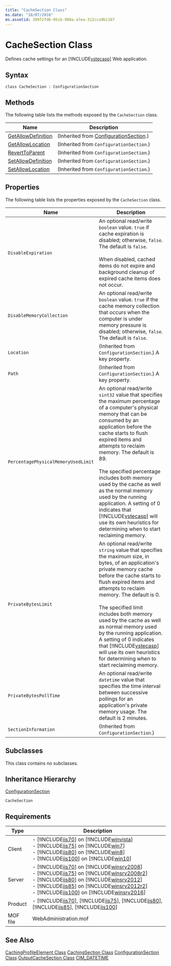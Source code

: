 ```yaml
---
title: "CacheSection Class"
ms.date: "10/07/2016"
ms.assetid: 399f2fd6-95c6-908a-a7ea-312cca9b1107
---
```

# CacheSection Class
Defines cache settings for an [!INCLUDE[vstecasp](../wmi-provider/includes/vstecasp-md.md)] Web application.  
  
## Syntax  
  
```vbs  
class CacheSection : ConfigurationSection  
```  
  
## Methods  
 The following table lists the methods exposed by the `CacheSection` class.  
  
|Name|Description|  
|----------|-----------------|  
|[GetAllowDefinition](../wmi-provider/configurationsection-getallowdefinition-method.md)|(Inherited from [ConfigurationSection](../wmi-provider/configurationsection-class.md).)|  
|[GetAllowLocation](../wmi-provider/configurationsection-getallowlocation-method.md)|(Inherited from `ConfigurationSection`.)|  
|[RevertToParent](../wmi-provider/configurationsection-reverttoparent-method.md)|(Inherited from `ConfigurationSection`.)|  
|[SetAllowDefinition](../wmi-provider/configurationsection-setallowdefinition-method.md)|(Inherited from `ConfigurationSection`.)|  
|[SetAllowLocation](../wmi-provider/configurationsection-setallowlocation-method.md)|(Inherited from `ConfigurationSection`.)|  
  
## Properties  
 The following table lists the properties exposed by the `CacheSection` class.  
  
|Name|Description|  
|----------|-----------------|  
|`DisableExpiration`|An optional read/write `boolean` value. `true` if cache expiration is disabled; otherwise, `false`. The default is `false`.<br /><br /> When disabled, cached items do not expire and background cleanup of expired cache items does not occur.|  
|`DisableMemoryCollection`|An optional read/write `boolean` value. `true` if the cache memory collection that occurs when the computer is under memory pressure is disabled; otherwise, `false`. The default is `false`.|  
|`Location`|(Inherited from `ConfigurationSection`.) A key property.|  
|`Path`|(Inherited from `ConfigurationSection`.) A key property.|  
|`PercentagePhysicalMemoryUsedLimit`|An optional read/write `sint32` value that specifies the maximum percentage of a computer's physical memory that can be consumed by an application before the cache starts to flush expired items and attempts to reclaim memory. The default is 89.<br /><br /> The specified percentage includes both memory used by the cache as well as the normal memory used by the running application. A setting of 0 indicates that [!INCLUDE[vstecasp](../wmi-provider/includes/vstecasp-md.md)] will use its own heuristics for determining when to start reclaiming memory.|  
|`PrivateBytesLimit`|An optional read/write `string` value that specifies the maximum size, in bytes, of an application's private memory cache before the cache starts to flush expired items and attempts to reclaim memory. The default is 0.<br /><br /> The specified limit includes both memory used by the cache as well as normal memory used by the running application. A setting of 0 indicates that [!INCLUDE[vstecasp](../wmi-provider/includes/vstecasp-md.md)] will use its own heuristics for determining when to start reclaiming memory.|  
|`PrivateBytesPollTime`|An optional read/write `datetime` value that specifies the time interval between successive pollings for an application's private memory usage. The default is 2 minutes.|  
|`SectionInformation`|(Inherited from `ConfigurationSection`.)|  
  
## Subclasses  
 This class contains no subclasses.  
  
## Inheritance Hierarchy  
 [ConfigurationSection](../wmi-provider/configurationsection-class.md)  
  
 `CacheSection`  
  
## Requirements  
  
|Type|Description|  
|----------|-----------------|  
|Client|-   [!INCLUDE[iis70](../wmi-provider/includes/iis70-md.md)] on [!INCLUDE[winvista](../wmi-provider/includes/winvista-md.md)]<br />-   [!INCLUDE[iis75](../wmi-provider/includes/iis75-md.md)] on [!INCLUDE[win7](../wmi-provider/includes/win7-md.md)]<br />-   [!INCLUDE[iis80](../wmi-provider/includes/iis80-md.md)] on [!INCLUDE[win8](../wmi-provider/includes/win8-md.md)]<br />-   [!INCLUDE[iis100](../wmi-provider/includes/iis100-md.md)] on [!INCLUDE[win10](../wmi-provider/includes/win10-md.md)]|  
|Server|-   [!INCLUDE[iis70](../wmi-provider/includes/iis70-md.md)] on [!INCLUDE[winsrv2008](../wmi-provider/includes/winsrv2008-md.md)]<br />-   [!INCLUDE[iis75](../wmi-provider/includes/iis75-md.md)] on [!INCLUDE[winsrv2008r2](../wmi-provider/includes/winsrv2008r2-md.md)]<br />-   [!INCLUDE[iis80](../wmi-provider/includes/iis80-md.md)] on [!INCLUDE[winsrv2012](../wmi-provider/includes/winsrv2012-md.md)]<br />-   [!INCLUDE[iis85](../wmi-provider/includes/iis85-md.md)] on [!INCLUDE[winsrv2012r2](../wmi-provider/includes/winsrv2012r2-md.md)]<br />-   [!INCLUDE[iis100](../wmi-provider/includes/iis100-md.md)] on [!INCLUDE[winsrv2016](../wmi-provider/includes/winsrv2016-md.md)]|  
|Product|-   [!INCLUDE[iis70](../wmi-provider/includes/iis70-md.md)], [!INCLUDE[iis75](../wmi-provider/includes/iis75-md.md)], [!INCLUDE[iis80](../wmi-provider/includes/iis80-md.md)], [!INCLUDE[iis85](../wmi-provider/includes/iis85-md.md)], [!INCLUDE[iis100](../wmi-provider/includes/iis100-md.md)]|  
|MOF file|WebAdministration.mof|  
  
## See Also  
 [CachingProfileElement Class](../wmi-provider/cachingprofileelement-class.md)
 [CachingSection Class](../wmi-provider/cachingsection-class.md)
 [ConfigurationSection Class](../wmi-provider/configurationsection-class.md)
 [OutputCacheSection Class](../wmi-provider/outputcachesection-class.md)
 [CIM_DATETIME](https://go.microsoft.com/fwlink/?LinkId=57551)
